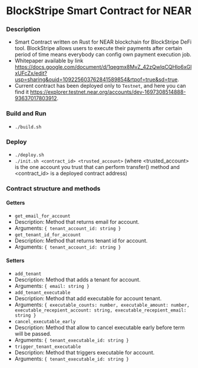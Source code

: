 # BlockStripe Smart Contract for NEAR

### Description
- Smart Contract written on Rust for NEAR blockchain for BlockStripe DeFi tool. BlockStripe allows users to execute their payments after certain period of time means everybody can config own payment execution job.
- Whitepaper available by link https://docs.google.com/document/d/1qegmx8MvZ_42zQwlqCQHlo6xGlxUFcZx/edit?usp=sharing&ouid=109225603762841589854&rtpof=true&sd=true.
- Current contract has been deployed only to `Testnet`, and here you can find it https://explorer.testnet.near.org/accounts/dev-1697308514888-93637017803912.

### Build and Run
- `./build.sh`

### Deploy
- `./deploy.sh`
- `./init.sh <contract_id> <trusted_account>` (where <trusted_account> is the one account you trust that can perform transfer() method and <contract_id> is a deployed contract address)

### Contract structure and methods

#### Getters
- `get_email_for_account`
- Description: Method that returns email for account.
- Arguments: `{ tenant_account_id: string }`
- `get_tenant_id_for_account`
- Description: Method that returns tenant id for account.
- Arguments: `{ tenant_account_id: string }`

#### Setters
- `add_tenant`
- Description: Method that adds a tenant for account.
- Arguments: `{ email: string }`
- `add_tenant_executable`
- Description: Method that add executable for account tenant.
- Arguments: `{ executable_counts: number, executable_amount: number, executable_recepient_account: string, executable_recepient_email: string }`
- `cancel_executable_early`
- Description: Method that allow to cancel executable early before term will be passed.
- Arguments: `{ tenant_executable_id: string }`
- `trigger_tenant_executable`
- Description: Method that triggers executable for account.
- Arguments: `{ tenant_executable_id: string }`
